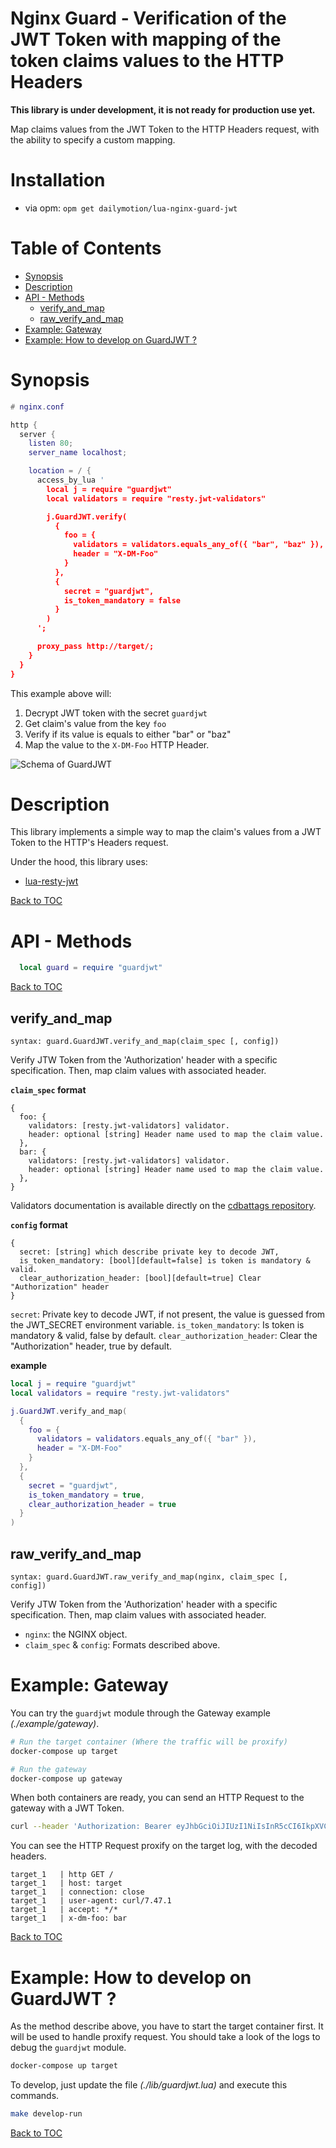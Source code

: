 Nginx Guard - Verification of the JWT Token with mapping of the token claims values to the HTTP Headers
=======================================================================================================

**This library is under development, it is not ready for production use yet.**

Map claims values from the JWT Token to the HTTP Headers request, with
the ability to specify a custom mapping.

Installation
============

- via opm: `opm get dailymotion/lua-nginx-guard-jwt`

Table of Contents
=================

* [Synopsis](#synopsis)
* [Description](#description)
* [API - Methods](#api---methods)
    * [verify_and_map](#verify_and_map)
    * [raw_verify_and_map](#raw_verify_and_map)
* [Example: Gateway](#example-gateway)
* [Example: How to develop on GuardJWT ?](#example-how-to-develop-on-guardjwt-)

Synopsis
========

```lua
# nginx.conf

http {
  server {
    listen 80;
    server_name localhost;

    location = / {
      access_by_lua '
        local j = require "guardjwt"
        local validators = require "resty.jwt-validators"

        j.GuardJWT.verify(
          {
            foo = {
              validators = validators.equals_any_of({ "bar", "baz" }),
              header = "X-DM-Foo"
            }
          },
          {
            secret = "guardjwt",
            is_token_mandatory = false
          }
        )
      ';

      proxy_pass http://target/;
    }
  }
}
```

This example above will:
1. Decrypt JWT token with the secret `guardjwt`
2. Get claim's value from the key `foo`
3. Verify if its value is equals to either "bar" or "baz"
4. Map the value to the `X-DM-Foo` HTTP Header.

![Schema of GuardJWT](https://raw.githubusercontent.com/dailymotion/lua-nginx-guard-jwt/master/doc/guardjwt.jpg)

Description
===========

This library implements a simple way to map the claim's values from a JWT Token
to the HTTP's Headers request.

Under the hood, this library uses:
* [lua-resty-jwt](https://github.com/cdbattags/lua-resty-jwt)

[Back to TOC](#table-of-contents)

API - Methods
=============

```lua
  local guard = require "guardjwt"
```

[Back to TOC](#table-of-contents)

verify_and_map
--------------

```
syntax: guard.GuardJWT.verify_and_map(claim_spec [, config])
```

Verify JTW Token from the 'Authorization' header with a specific specification.
Then, map claim values with associated header.

**`claim_spec` format**

```
{
  foo: {
    validators: [resty.jwt-validators] validator.
    header: optional [string] Header name used to map the claim value.
  },
  bar: {
    validators: [resty.jwt-validators] validator.
    header: optional [string] Header name used to map the claim value.
  },
}
```

Validators documentation is available directly on the [cdbattags repository](https://github.com/cdbattags/lua-resty-jwt#jwt-validators).

**`config` format**

```
{
  secret: [string] which describe private key to decode JWT,
  is_token_mandatory: [bool][default=false] is token is mandatory & valid.
  clear_authorization_header: [bool][default=true] Clear "Authorization" header
}
```

`secret`: Private key to decode JWT, if not present, the value is guessed from
the JWT_SECRET environment variable.
`is_token_mandatory`: Is token is mandatory & valid, false by default.
`clear_authorization_header`: Clear the "Authorization" header, true by default.

**example**

```lua
local j = require "guardjwt"
local validators = require "resty.jwt-validators"

j.GuardJWT.verify_and_map(
  {
    foo = {
      validators = validators.equals_any_of({ "bar" }),
      header = "X-DM-Foo"
    }
  },
  {
    secret = "guardjwt",
    is_token_mandatory = true,
    clear_authorization_header = true
  }
)
```

raw_verify_and_map
------------------

```
syntax: guard.GuardJWT.raw_verify_and_map(nginx, claim_spec [, config])
```

Verify JTW Token from the 'Authorization' header with a specific specification.
Then, map claim values with associated header.

* `nginx`: the NGINX object.
* `claim_spec` & `config`: Formats described above.

Example: Gateway
================

You can try the `guardjwt` module through the Gateway example _(./example/gateway)_.

```bash
# Run the target container (Where the traffic will be proxify)
docker-compose up target

# Run the gateway
docker-compose up gateway
```

When both containers are ready, you can send an HTTP Request to the gateway with a
JWT Token.

```bash
curl --header 'Authorization: Bearer eyJhbGciOiJIUzI1NiIsInR5cCI6IkpXVCJ9.eyJmb28iOiJiYXIifQ.DFmxCulxIMpi4fWbVbhnZLCJxvfSb6PhkGDQYsIyOks' http://localhost:8080/
```

You can see the HTTP Request proxify on the target log, with the decoded
headers.

```
target_1   | http GET /
target_1   | host: target
target_1   | connection: close
target_1   | user-agent: curl/7.47.1
target_1   | accept: */*
target_1   | x-dm-foo: bar
```

[Back to TOC](#table-of-contents)

Example: How to develop on GuardJWT ?
=====================================

As the method describe above, you have to start the target container first. It
will be used to handle proxify request. You should take a look of the logs to
debug the `guardjwt` module.

```bash
docker-compose up target
```

To develop, just update the file _(./lib/guardjwt.lua)_ and execute this commands.

```bash
make develop-run
```

[Back to TOC](#table-of-contents)
